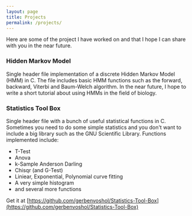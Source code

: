 ```yaml
---
layout: page
title: Projects
permalink: /projects/
---
```


Here are some of the project I have worked on and that I hope I can share with you in the near future.

### Hidden Markov Model

Single header file implementation of a discrete Hidden Markov Model (HMM) in C. The file includes basic HMM functions such as the forward, backward, Viterbi and Baum-Welch algorithm. In the near future, I hope to write a short tutorial about using HMMs in the field of biology.

### Statistics Tool Box

Single header file with a bunch of useful statistical functions in C. Sometimes you need to do some simple statistics and you don't want to include a big library such as the GNU Scientific Library. Functions implemented include:
* T-Test
* Anova
* k-Sample Anderson Darling
* Chisqr (and G-Test)
* Liniear, Exponential, Polynomial curve fitting
* A very simple histogram
* and several more functions

Get it at [https://github.com/gerbenvoshol/Statistics-Tool-Box](https://github.com/gerbenvoshol/Statistics-Tool-Box)
